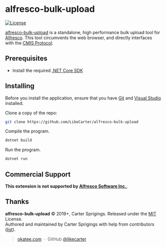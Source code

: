 # alfresco-bulk-upload

[![License](https://img.shields.io/github/license/likecarter/alfresco-bulk-upload/)](https://okatee.com)

[alfresco-bulk-upload](https://github.com/LikeCarter/alfresco-bulk-upload/) is a standalone, high performance bulk upload tool for [Alfresco](http://www.alfresco.org/). This tool circumvents the web browser, and directly interfaces with the [CMIS Protocol](https://www.oasis-open.org/committees/cmis/).

## Prerequisites

- Install the required [.NET Core SDK](https://www.microsoft.com/net/download/core#/current)

## Installing

Before you install the application, ensure that you have [Git](https://git-scm.com/) and [Visual Studio](https://visualstudio.microsoft.com/) installed.

Clone a copy of the repo:

```bash
git clone https://github.com/LikeCarter/alfresco-bulk-upload
```

Compile the program.
```bash
dotnet build
```

Run the program.
```bash
dotnet run
```

## Commercial Support
**This extension is not supported by [Alfresco Software Inc.](http://www.alfresco.com/)**,

## Thanks

**alfresco-bulk-upload** © 2019+, Carter Sprigings. Released under the [MIT] License.<br>
Authored and maintained by Carter Sprigings with help from contributors ([list][contributors]).

> [okatee.com](http://okatee.com) &nbsp;&middot;&nbsp;
> GitHub [@likecarter](https://github.com/likecarter)

[MIT]: http://mit-license.org/
[contributors]: http://github.com/likecarter/alfresco-bulk-upload/contributors
